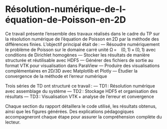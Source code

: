 # Résolution-numérique-de-l-équation-de-Poisson-en-2D
Ce travail présente l’ensemble des travaux réalisés dans le cadre du TP sur la résolution
numérique de l’équation de Poisson en 2D par la méthode des différences finies. L’objectif
principal était de :
— Résoudre numériquement le problème de Poisson sur le domaine carré unité Ω = 
   (0, 1) × (0, 1) avec conditions de Dirichlet homogènes
— Stocker les résultats de manière structurée et réutilisable avec HDF5
— Générer des fichiers de sortie au format VTK pour visualisation dans ParaView
— Produire des visualisations complémentaires en 2D/3D avec Matplotlib et Plotly
— Étudier la convergence de la méthode et l’erreur numérique

Trois séries de TD ont structuré ce travail :
— TD1 : Résolution numérique avec assemblage du système
— TD2 : Stockage HDF5 et organisation des résultats
— TD3 : Visualisation VTK + analyse de l’erreur et convergence

Chaque section du rapport détaillera le code utilisé, les résultats obtenus, ainsi que les figures
générées. Des explications pédagogiques accompagneront chaque étape pour assurer la
compréhension complète du lecteur.
